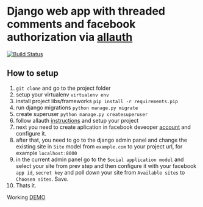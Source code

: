 # Django web app with threaded comments and facebook authorization via [allauth](https://github.com/pennersr/django-allauth)


[![Build Status](https://travis-ci.org/tdmitriy/django_comments.svg?branch=master)](https://travis-ci.org/tdmitriy/django_comments)

## How to setup
1. `git clone` and go to the project folder
2. setup your virtualenv `virtualenv env`
3. install project libs/frameworks `pip install -r requirements.pip`
4. run django migrations `python manage.py migrate`
5. create superuser `python manage.py createsuperuser`
6. follow allauth [instructions](https://django-allauth.readthedocs.io/en/latest/installation.html) and setup your project
7. next you need to create aplication in facebook deveoper [account](https://developers.facebook.com/) and configure it.
8. after that, you need to go to the django admin panel and change the existing site in `Site` model from `example.com` to your project url, for example `localhost:8000`
9. in the current admin panel go to the `Social application model` and select your site from prev step and then configure it with your facebook `app id`, `secret key` and poll down your site from `Available sites` to `Choosen sites`. Save.
10. Thats it.


Working [DEMO](http://haswell.pythonanywhere.com/)